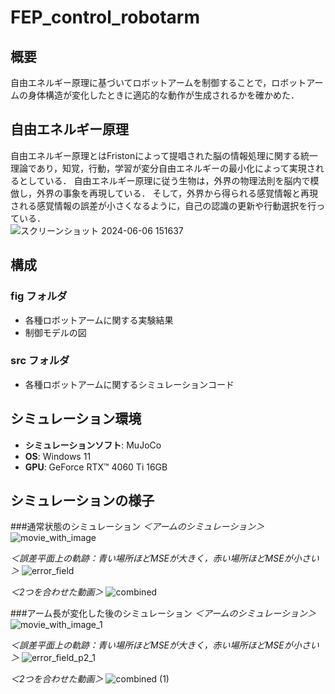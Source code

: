 # FEP_control_robotarm

## 概要
自由エネルギー原理に基づいてロボットアームを制御することで，ロボットアームの身体構造が変化したときに適応的な動作が生成されるかを確かめた．

## 自由エネルギー原理
自由エネルギー原理とはFristonによって提唱された脳の情報処理に関する統一理論であり，知覚，行動，学習が変分自由エネルギーの最小化によって実現されるとしている．
自由エネルギー原理に従う生物は，外界の物理法則を脳内で模倣し，外界の事象を再現している．
そして，外界から得られる感覚情報と再現される感覚情報の誤差が小さくなるように，自己の認識の更新や行動選択を行っている．  
![スクリーンショット 2024-06-06 151637](https://github.com/KiriShindo/FEP_control_robotarm/assets/170800970/655929f5-197d-452c-acef-dee858845291)


## 構成
### fig フォルダ



- 各種ロボットアームに関する実験結果
- 制御モデルの図

### src フォルダ
- 各種ロボットアームに関するシミュレーションコード

## シミュレーション環境
- **シミュレーションソフト**: MuJoCo
- **OS**: Windows 11
- **GPU**: GeForce RTX™ 4060 Ti 16GB

## シミュレーションの様子
###通常状態のシミュレーション
*＜アームのシミュレーション＞*
![movie_with_image](https://github.com/KiriShindo/FEP_control_robotarm/assets/170800970/9abaa510-e897-49c8-a372-6146843dafc2)

*＜誤差平面上の軌跡：青い場所ほどMSEが大きく，赤い場所ほどMSEが小さい＞*
![error_field](https://github.com/KiriShindo/FEP_control_robotarm/assets/170800970/cbe6ce5d-d285-429d-92a7-cbb6d4a3edd7)

*＜2つを合わせた動画＞*
![combined](https://github.com/KiriShindo/FEP_control_robotarm/assets/170800970/46cf7b2f-9c8d-46a7-aeff-ae7583b0224b)

###アーム長が変化した後のシミュレーション
*＜アームのシミュレーション＞*
![movie_with_image_1](https://github.com/KiriShindo/FEP_control_robotarm/assets/170800970/73c1c0f2-380b-429c-bbfb-3c4c978abb1c)

*＜誤差平面上の軌跡：青い場所ほどMSEが大きく，赤い場所ほどMSEが小さい＞*
![error_field_p2_1](https://github.com/KiriShindo/FEP_control_robotarm/assets/170800970/86dd8f5b-7658-4b82-a8f6-23e6a26f82e8)

*＜2つを合わせた動画＞*
![combined (1)](https://github.com/KiriShindo/FEP_control_robotarm/assets/170800970/72361f9a-cbd8-4bad-b99a-11f70a46d4a3)

